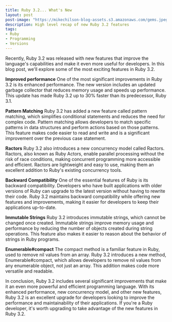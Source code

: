```yaml
---
title: Ruby 3.2... What's New
layout: post
post-image: "https://mikechilson-blog-assets.s3.amazonaws.com/gems.jpeg"
description: High level recap of new Ruby 3.2 features
tags:
- Ruby
- Programming
- Versions
---
```


Recently, Ruby 3.2 was released with new features that improve the language's capabilities and make it even more useful for developers. In this blog post, we'll explore some of the most exciting features in Ruby 3.2.

**Improved performance**
One of the most significant improvements in Ruby 3.2 is its enhanced performance. The new version includes an updated garbage collector that reduces memory usage and speeds up performance. This update has made Ruby 3.2 up to 30% faster than its predecessor, Ruby 3.1.

**Pattern Matching**
Ruby 3.2 has added a new feature called pattern matching, which simplifies conditional statements and reduces the need for complex code. Pattern matching allows developers to match specific patterns in data structures and perform actions based on those patterns. This feature makes code easier to read and write and is a significant improvement over the previous case statement.

**Ractors**
Ruby 3.2 also introduces a new concurrency model called Ractors. Ractors, also known as Ruby Actors, enable parallel processing without the risk of race conditions, making concurrent programming more accessible and efficient. Ractors are lightweight and easy to use, making them an excellent addition to Ruby's existing concurrency tools.

**Backward Compatibility**
One of the essential features of Ruby is its backward compatibility. Developers who have built applications with older versions of Ruby can upgrade to the latest version without having to rewrite their code. Ruby 3.2 maintains backward compatibility while offering new features and improvements, making it easier for developers to keep their applications up-to-date.

**Immutable Strings**
Ruby 3.2 introduces immutable strings, which cannot be changed once created. Immutable strings improve memory usage and performance by reducing the number of objects created during string operations. This feature also makes it easier to reason about the behavior of strings in Ruby programs.

**Enumerable#compact**
The compact method is a familiar feature in Ruby, used to remove nil values from an array. Ruby 3.2 introduces a new method, Enumerable#compact, which allows developers to remove nil values from any enumerable object, not just an array. This addition makes code more versatile and readable.

In conclusion, Ruby 3.2 includes several significant improvements that make it an even more powerful and efficient programming language. With its enhanced performance, new concurrency model, and other new features, Ruby 3.2 is an excellent upgrade for developers looking to improve the performance and maintainability of their applications. If you're a Ruby developer, it's worth upgrading to take advantage of the new features in Ruby 3.2.